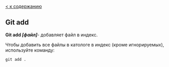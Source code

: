 [< к содержанию](readme.md)

## Git add

**Git add *[файл]***- добавляет файл в индекс.

Чтобы добавить все файлы в катологе в индекс (кроме игнорируемых), используйте команду:

```#bash=
git add .
```